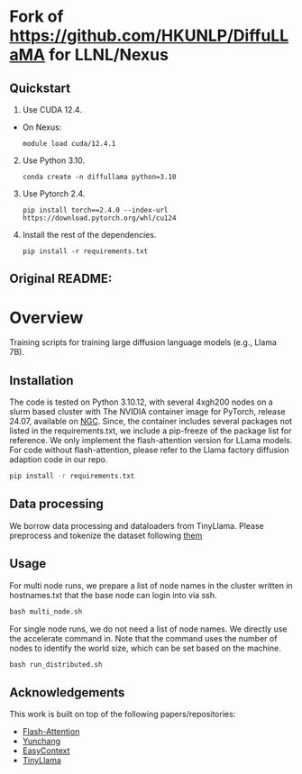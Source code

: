 # Fork of https://github.com/HKUNLP/DiffuLLaMA for LLNL/Nexus

## Quickstart

1. Use CUDA 12.4. 
- On Nexus:
    ```
    module load cuda/12.4.1
    ```

2. Use Python 3.10.
    ```
    conda create -n diffullama python=3.10
    ```

3. Use Pytorch 2.4.
    ```
    pip install torch==2.4.0 --index-url https://download.pytorch.org/whl/cu124
    ```

4. Install the rest of the dependencies.
    ```
    pip install -r requirements.txt
    ```



Original README:
--------

# Overview
Training scripts for training large diffusion language models (e.g., Llama 7B).


## Installation
The code is tested on Python 3.10.12, with several 4xgh200 nodes on a slurm based cluster with The NVIDIA container image for PyTorch, release 24.07, available on [NGC](https://docs.nvidia.com/deeplearning/frameworks/pytorch-release-notes/rel-24-07.html). Since, the container includes several packages not listed in the requirements.txt, we include a pip-freeze of the package list for reference. We only implement the flash-attention version for LLama models. For code without flash-attention, please refer to the Llama factory diffusion adaption code in our repo.

```bash
pip install -r requirements.txt
```

## Data processing

We borrow data processing and dataloaders from TinyLlama. Please preprocess and tokenize the dataset following [them](https://github.com/jzhang38/TinyLlama/blob/main/PRETRAIN.md)

## Usage
For multi node runs, we prepare a list of node names in the cluster written in hostnames.txt that the base node can login into via ssh. 
```python
bash multi_node.sh
```
For single node runs, we do not need a list of node names. We directly use the accelerate command in. Note that the command uses the number of nodes to identify the world size, which can be set based on the machine. 
```python
bash run_distributed.sh
```





## Acknowledgements
This work is built on top of the following papers/repositories:
- [Flash-Attention](https://github.com/Dao-AILab/flash-attention)
- [Yunchang](https://github.com/feifeibear/long-context-attention)
- [EasyContext](https://github.com/jzhang38/EasyContext/tree/main)
- [TinyLlama](https://github.com/jzhang38/TinyLlama)


